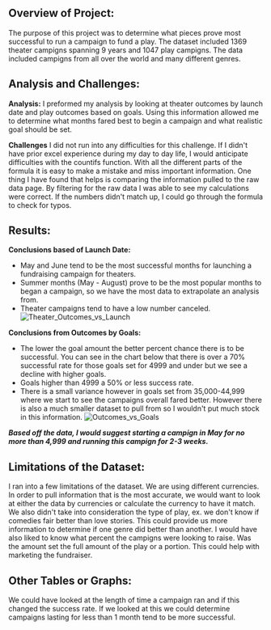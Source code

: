 **Overview of Project:**
---
The purpose of this project was to determine what pieces prove most successful to run a campaign to fund a play. The dataset included 1369 theater campigns spanning 9 years and 1047 play campigns. The data included campigns from all over the world and many different genres.

**Analysis and Challenges:**
---
**Analysis:** 
I preformed my analysis by looking at theater outcomes by launch date and play outcomes based on goals. Using this information allowed me to determine what months fared best to begin a campaign and what realistic goal should be set. 

**Challenges**
I did not run into any difficulties for this challenge. If I didn't have prior excel experience during my day to day life, I would anticipate difficulties with the countifs function. With all the different parts of the formula it is easy to make a mistake and miss important information. One thing I have found that helps is comparing the information pulled to the raw data page. By filtering for the raw data I was able to see my calculations were correct. If the numbers didn't match up, I could go through the formula to check for typos. 

**Results:**
---
**Conclusions based of Launch Date:**
   - May and June tend to be the most successful months for launching a fundraising campaign for theaters. 
   - Summer months (May - August) prove to be the most popular months to began a campaign, so we have the most data to extrapolate an analysis from. 
   - Theater campaigns tend to have a low number canceled. 
  ![Theater_Outcomes_vs_Launch](https://user-images.githubusercontent.com/90978927/133935988-1a1d001b-7c3a-4eb3-a637-e45581598f75.png)


**Conclusions from Outcomes by Goals:**
   - The lower the goal amount the better percent chance there is to be successful. You can see in the chart below that there is over a 70% successful rate for those goals set 	         for  4999 and under but we see a decline with higher goals.
   - Goals higher than 4999 a 50% or less success rate.
   - There is a small variance however in goals set from 35,000-44,999 where we start to see the campaigns overall fared better. However there is also a much smaller dataset to                  pull from so I wouldn't put much stock in this information. 
![Outcomes_vs_Goals](https://user-images.githubusercontent.com/90978927/133936010-6fc29bea-d5ea-4e7b-af70-68ca4cde28b9.png)
  

***Based off the data, I would suggest starting a campign in May for no more than 4,999 and running this campign for 2-3 weeks.***

**Limitations of the Dataset:**
---
I ran into a few limitations of the dataset. We are using different currencies. In order to pull information that is the most accurate, we would want to look at either the data by currencies or calculate the currency to have it match. We also didn't take into consideration the type of play, ex. we don't know if comedies fair better than love stories. This could provide us more information to determine if one genre did better than another. I would have also liked to know what percent the campigns were looking to raise. Was the amount set the full amount of the play or a portion. This could help with marketing the fundraiser.
	
**Other Tables or Graphs:**
---
We could have looked at the length of time a campaign ran and if this changed the success rate. If we looked at this we could determine campaigns lasting for less than 1 month tend to be more successful.
